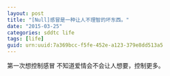 ```yaml
---
layout: post
title: "[Null]感冒是一种让人不理智的坏东西。"
date: "2015-03-25"
categories: sddtc life
tags: [life]
guid: urn:uuid:7a369bcc-f5fe-452e-a123-379e8dd513a5
---
```


第一次想控制感冒
不知道爱情会不会让人想要，控制更多。
